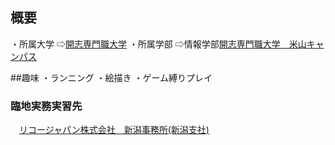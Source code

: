 ## 概要
・所属大学
⇨[開志専門職大学](https://kaishi-pu.ac.jp)
・所属学部
⇨情報学部[開志専門職大学　米山キャンパス](https://shingakunet.com/gakko/SC006695/map/21658/)

##趣味
・ランニング
・絵描き
・ゲーム縛りプレイ

### 臨地実務実習先
　[リコージャパン株式会社　新潟事務所(新潟支社)](https://www.ricoh.co.jp/sales/about/map/kanto/15001_niigata)



